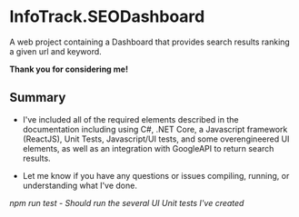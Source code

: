 # InfoTrack.SEODashboard
A web project containing a Dashboard that provides search results ranking a given url and keyword.

**Thank you for considering me!**

## Summary ##

- I've included all of the required elements described in the documentation including using C#, .NET Core, a Javascript framework (ReactJS), Unit Tests, Javascript/UI tests,
and some overengineered UI elements, as well as an integration with GoogleAPI to return search results.

- Let me know if you have any questions or issues compiling, running, or understanding what I've done.

*npm run test    - Should run the several UI Unit tests I've created*
